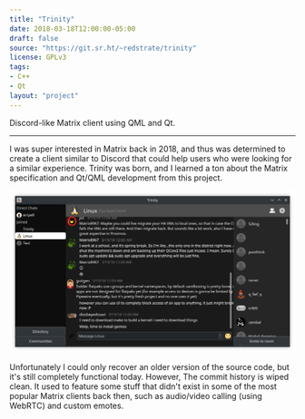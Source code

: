 ```yaml
---
title: "Trinity"
date: 2018-03-18T12:00:00-05:00
draft: false
source: "https://git.sr.ht/~redstrate/trinity"
license: GPLv3
tags:
- C++
- Qt
layout: "project"
---
```


Discord-like Matrix client using QML and Qt.

<!--more-->
---

I was super interested in Matrix back in 2018, and thus
was determined to create a client similar to Discord that
could help users who were looking for a similar experience. Trinity was born, and I learned a ton about the Matrix specification and Qt/QML development from this project.

![Screenshot of the main user interface](screenshot.png)

Unfortunately I could only recover an older version of the source code, but it's still completely functional today. However, The commit history is wiped clean. It used to feature some stuff that didn't exist in some of the most popular Matrix clients back then, such as audio/video calling (using WebRTC) and custom emotes.